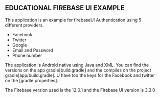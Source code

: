 EDUCATIONAL FIREBASE UI EXAMPLE
-
This application is an example for firebaseUI Authentication using 5 different providers.

- Facebook
- Twitter
- Google
- Email and Password
- Phone number

The application is Android native using Java and XML. You can find the versions on the app gradle[build.gradle] and the compiles on the project gradle[app/build.gradle]. U have too the keys for the Facebook and twitter on the [gradle.properties].

The Firebase version used is the 12.0.1 and the Firebase UI version is 3.3.0